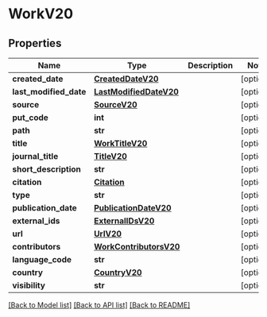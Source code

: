 # WorkV20

## Properties
Name | Type | Description | Notes
------------ | ------------- | ------------- | -------------
**created_date** | [**CreatedDateV20**](CreatedDateV20.md) |  | [optional] 
**last_modified_date** | [**LastModifiedDateV20**](LastModifiedDateV20.md) |  | [optional] 
**source** | [**SourceV20**](SourceV20.md) |  | [optional] 
**put_code** | **int** |  | [optional] 
**path** | **str** |  | [optional] 
**title** | [**WorkTitleV20**](WorkTitleV20.md) |  | [optional] 
**journal_title** | [**TitleV20**](TitleV20.md) |  | [optional] 
**short_description** | **str** |  | [optional] 
**citation** | [**Citation**](Citation.md) |  | [optional] 
**type** | **str** |  | [optional] 
**publication_date** | [**PublicationDateV20**](PublicationDateV20.md) |  | [optional] 
**external_ids** | [**ExternalIDsV20**](ExternalIDsV20.md) |  | [optional] 
**url** | [**UrlV20**](UrlV20.md) |  | [optional] 
**contributors** | [**WorkContributorsV20**](WorkContributorsV20.md) |  | [optional] 
**language_code** | **str** |  | [optional] 
**country** | [**CountryV20**](CountryV20.md) |  | [optional] 
**visibility** | **str** |  | [optional] 

[[Back to Model list]](../README.md#documentation-for-models) [[Back to API list]](../README.md#documentation-for-api-endpoints) [[Back to README]](../README.md)

